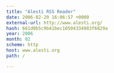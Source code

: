 ```yaml
---
title: "Alesti RSS Reader"
date: 2006-02-20 16:06:57 +0000
external-url: http://www.alesti.org/
hash: 661d0b5c9b41bec10504334983f6829a
year: 2006
month: 02
scheme: http
host: www.alesti.org
path: /

---
```



